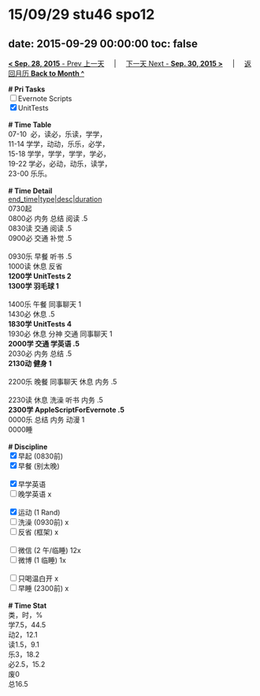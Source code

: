 # 15/09/29 stu46 spo12

date: 2015-09-29 00:00:00
toc: false
---
[**< Sep. 28, 2015** - Prev 上一天](/lifelogs/2015/09/d28.html) &nbsp; &nbsp; | &nbsp; &nbsp; [下一天 Next - **Sep. 30, 2015 >**](/lifelogs/2015/09/d30.html) &nbsp; &nbsp; |  &nbsp; &nbsp; [返回月历 **Back to Month ^**](/lifelogs/2015/09/index.html)
<br/><div><b># Pri Tasks</b></div><div><input type="checkbox"/>Evernote Scripts</div><div><input checked="true" type="checkbox"/>UnitTests</div><div><br/></div><div><b># Time Table</b></div><div>07-10  必，读必，乐读，学学，</div><div>11-14 学学，动动，乐乐，必学，</div><div>15-18 学学，学学，学学，学必，</div><div>19-22 学必，必动，动乐，读学，</div><div>23-00 乐乐。</div><div><br/></div><div><b># Time Detail</b></div><div><u>end_time|type|desc|duration</u></div><div>0730起</div><div>0800必 内务 总结 阅读 .5</div><div>0830读 交通 阅读 .5</div><div>0900必 交通 补觉 .5</div><div><br/></div><div>0930乐 早餐 听书 .5</div><div>1000读 休息 反省</div><div><b>1200学 UnitTests 2</b></div><div><b>1300学 羽毛球 1</b></div><div><br/></div><div>1400乐 午餐 同事聊天 1</div><div>1430必 休息 .5</div><div><b>1830学 UnitTests 4</b></div><div>1930必 休息 分神 交通 同事聊天 1</div><div><b>2000学 交通 学英语 .5</b></div><div>2030必 内务 总结 .5</div><div><b>2130动 健身 1</b></div><div><br/></div><div>2200乐 晚餐 同事聊天 休息 内务 .5</div><div><br/></div><div>2230读 休息 洗澡 听书 内务 .5</div><div><b>2300学 AppleScriptForEvernote .5</b></div><div>0000乐 总结 内务 动漫 1</div><div>0000睡</div><div><br/></div><div><b># Discipline</b></div><div><input checked="true" type="checkbox"/>早起 (0830前)</div><div><input checked="true" type="checkbox"/>早餐 (别太晚)</div><div><br/></div><div><input checked="true" type="checkbox"/>早学英语</div><div><input type="checkbox"/>晚学英语 x</div><div><br/></div><div><input checked="true" type="checkbox"/>运动 (1 Rand)</div><div><input type="checkbox"/>洗澡 (0930前) x</div><div><input type="checkbox"/>反省 (框架) x</div><div><br/></div><div><input type="checkbox"/>微信 (2 午/临睡) 12x</div><div><input type="checkbox"/>微博 (1 临睡) 1x</div><div><br/></div><div><input type="checkbox"/>只喝温白开 x</div><div><input type="checkbox"/>早睡 (2300前) x</div><div><br/></div><div><b># Time Stat</b></div><div>类，时，%</div><div>学7.5，44.5</div><div>动2，12.1</div><div>读1.5，9.1</div><div>乐3，18.2</div><div>必2.5，15.2</div><div>废0</div><div>总16.5</div>
